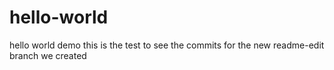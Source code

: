 # hello-world
hello world demo
this is the test to see the commits for the new readme-edit branch we created
